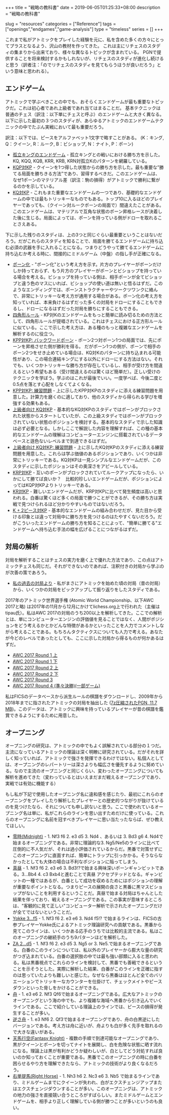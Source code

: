 +++
title = "戦略の教科書"
date = 2019-06-05T01:25:33+08:00
description = "戦略の教科書"

slug = "resources"
categories = ["Reference"]
tags = ["openings","endgames","game-analysis"]
type = "timeless"
series = []
+++

これまで私がアトミックをプレイした経験を元に、私を含めた多くの方々にとってプラスとなるよう、沢山の教材を作ってきた。
これは主にリチェスのスタディの集まりから出来ており、様々な異なるトピックが含まれている。
PGNで提供することを将来検討するかもしれないが、リチェスのスタディが進化し続けると思う（訳者注：「のでリチェスのスタディを見てもらうほうが良いだろう」という意味と思われる）。<!--Over my time playing atomic I've created quite a number of resources for my own benefit and for others. This will primarily be a list of lichess studies covering different topics. (I may consider making the pgns available directly in the future, but the lichess studies may evolve constantly.)-->

## エンドゲーム ##

アトミックで学ぶべきことの中でも、おそらくエンドゲームが最も重要なトピックだ。これは初心者であれ上級者であれ当てはまることだ。
基本テクニックは普通のチェス（訳注：以下単にチェスと呼ぶ）のエンドゲームと大きく異なる。
以下に示した最初の３つのスタディが、あらゆるアトミックのエンドゲームテクニックの中でたぶん実戦において最も重要だろう。<!--Endgames are probably the most important thing to learn, whether you're a new player or an experienced one. The basic techniques are very different from regular chess endgames, and fully worth the investment to master them. The first three studies are perhaps the most important of all for practical play.-->

訳注：以下では、ピースをアルファベット1文字で略すことがある。
(K：キング, Q：クイーン, R：ルーク, B：ビショップ, N：ナイト, P：ポーン)


- [孤立キングのエンドゲーム](https://lichess.org/study/BB4RW1ts) - 孤立キングとの戦いにおける勝ち方を示した。KQ, KQQ, KQB, KRR, KRB, KRN対孤立Kのパターンを網羅している。<!--- [Lone king endgames](https://lichess.org/study/BB4RW1ts) - How to win versus a lone king. Covers KQ, KQQ, KQB, KRR, KRB and KRN versus lone K.-->
- [KQP対KP](https://lichess.org/study/2DRvcpIZ) - クイーンを1つ得した状態からの勝ち方を示した。最も重要な”勝てる局面を勝ちきる方法”であり、習得するべきだ。このエンドゲームは、なぜ1ポーンのマテリアル差（訳注：駒の損得）がアトミックで勝利に繋がるのかを示している。<!--- [KQP v KP](https://lichess.org/study/2DRvcpIZ) - How to win when up a queen. The single most important "how to win a won game" technique to master. This endgame is why a material difference of a single pawn is winning in atomic.-->
- [KQ対KP](https://lichess.org/study/nPsVcyo0) - これもまた重要なエンドゲームの一つであり、基礎的なエンドゲームの中では最もトリッキーなものでもある。トップ10に入るほどのプレイヤーであっても、（クイーン対ルークポーンの局面で）間違えたことがある。このエンドゲームは、マテリアルで互角な状態のポーン昇格レースが決着した後に生じる。局面によっては、ポーンを持っている側がドローを取れることさえある。<!--- [KQ v KP](https://lichess.org/study/nPsVcyo0) - Lone queen versus lone pawn. Also an important endgame, and the trickiest basic endgame; even top ten players have messed this up (queen versus rook-pawn)! This endgame is what typically results after even-material pawn races. Sometimes, a draw may even be stolen by the side with the pawn.-->

<!--The rest of the endgame studies may not be as overridingly important as the first three above, but knowing these will give you vital ammunition to convert to winning endgames, and will indirectly improve your middlegame play as well when you consider how to convert to the appropriate endgames.-->
下に示した残りのスタディは、上の3つと同じぐらい最重要ということはないだろう。だがこれらのスタディを知ることで、局面を勝てるエンドゲームに持ち込む必須の武器を手に入れることになる。つまりどうやって勝てるエンドゲームに持ち込むか考える時に、間接的にミドルゲーム（中盤）の指し手が正確になる。

- [ポーン化](https://lichess.org/study/iS3Dp19A) - "ポーン化"という考え方を示す。片方のプレイヤーがポーンだけしか持っておらず、もう片方のプレイヤーがポーンとビショップを持っている場合を考える。ビショップを持っている側は、相手ポーンが全てビショップと違う色のマスにいれば、ビショップの使い道は無いと悟るはずだ。このようなエンディングでは、ポーンストラクチャーやツークツワンクに絡んで、非常にトリッキーな考え方が通用する場合がある。ポーン化の考え方を知っていれば、本来負けるはずだった多くの対局をドローにすることもできるし、ドローになるはずだった対局を勝ちにすることもできる。<!--- [Pawnitisation](https://lichess.org/study/iS3Dp19A) - The idea of "pawnitisation". When only pawns are left but one side is up a bishop, the bishop might find itself useless if the opponent's pawns are all on the opposite-coloured squares. There can be very tricky ideas with pawn structure and zugzwang in these endings. Losses turn into draws and draws into wins if you know these ideas.-->
- [四角形ルール](https://lichess.org/study/7SpmVBSz) - KP対Kのエンドゲームをもっと簡単に読み切るための方法として、四角形ルールが提唱されている。これはチェスにおける正方形ルールに似ている。ここで示した考え方は、ある種のもっと複雑なエンドゲームを解析するのに役立つ。<!--- [Rule of the rectangle](https://lichess.org/study/7SpmVBSz) - A proposed method of counting out KP v K (and some other pure pawn) endgames more easily, like the rule of the square in regular chess. The ideas here are helpful for analysing certain more complex endgames.-->
- [KPP対KP: バックワードポーン](https://lichess.org/study/Iv9L9LTR) - ポーン2つ対ポーン1つの局面では、先にポーンを昇格させた側が勝利を得る。
だがポーン1つの側が、ポーンで相手のポーン2つをせき止めている場合は、KQ対Kのパターンに持ち込まれる可能性があり、この場合連結キングにする以外にドローにする方法はない。それでも、いくつかトリッキーな勝ち方が存在しているし、相手が受け方を間違えるという希望もある（受け間違えるのは驚くほど簡単だ）。正しい受けのテクニックを学ぼう。学ぶのはこれが最後でいい。一度学べば、今後二度と0.5点を落とす心配をしなくてよくなる。<!--- [KPP v KP: backwards pawn](https://lichess.org/study/Iv9L9LTR) - Two pawn versus one is winning if one side can promote, but if the one pawn hold back two, it may be drawn as KQ v K with connected kings is only a draw. Nevertheless, there are some tricky wins possible, and always the hope that the opponent defends incorrectly (which is surprisingly easy to do). Learn the proper technique to defend once and for all, and never worry about dropping unnecessary half-points again.-->
- [KPP対KP: 練習問題](https://lichess.org/study/K75Qiesx) - 上に示したKPP対KPのスタディに添える練習問題を用意した。計算力を磨くのに適しており、他のスタディから得られる学びを増強する効果もある。<!--- [KPP v KP: exercises](https://lichess.org/study/K75Qiesx) - A set of 31 exercises to accompany the above KPP v KP study. Good for training calculation and reinforcing what the other study teaches.-->
- [上級者向け KQ対KP](https://lichess.org/study/oWJZMklh) - 基本的なKQ対KPのスタディではポーンがブロックされた状態からスタートしていたが、この上級スタディではポーンがブロックされていない状態のポジションを検討する。基本的なスタディで示した知識は必ず必要となる。しかしここで解説した内容を理解すれば、この種の基本的なエンドゲームの理解はコンピューターエンジンに搭載されているデータベースと遜色ないレベルまで到達できるはずだ。<!--- [Expert KQ v KP](https://lichess.org/study/oWJZMklh) - While in the basic KQ v KP study the pawn is already blocked, in the expert study we consider positions where the pawn is not yet blocked. Knowledge of the basic study is absolutely required. Once you master the content here, however, you will have a complete, tablebase-perfect understanding of this fundamental endgame.-->
- [上級者向け KQ対KP: 練習問題](https://lichess.org/study/C2Jh0UOy) - 上に示したKQ対KPのスタディに添える練習問題を用意した。これらは学ぶ価値のあるポジションであり、いくつかは非常にトリッキーである。KQ対KPは一見シンプルなエンドゲームだが、このスタディに示したポジションはその奥深さをアピールしている。<!--- [Expert KQ v KP: exercises](https://lichess.org/study/C2Jh0UOy) - A set of 39 exercises to accompany the above KQ v KP study. These are instructive and sometimes extremely tricky positions showcasing the depth of this seemingly simple endgame.-->
- [KRP対KP](https://lichess.org/study/xvHuOCBq) - 互いのポーンがブロックされていてルークアップになったら、いかにして勝てば良いか？　比較的珍しいエンドゲームだが、ポジションによってはKQP対KPよりトリッキーである。<!--- [KRP v KP](https://lichess.org/study/xvHuOCBq) - How to win when up a rook with a pair of blocked pawns. A rarer endgame but certain positions are much trickier than with the queen.-->
- [KR対KP](https://lichess.org/study/MYV7n3Nf) - 難しいエンドゲームだが、KRP対KPに比べて発生頻度は高いと思われる。白番は驚くほど多くの局面で勝つことができるが、その勝ち方は実戦で見つけられるほど分かりやすいものではないだろう。<!--- [KR v KP](https://lichess.org/study/MYV7n3Nf) - A hard endgame, but perhaps more common than KRP v KP. White has a surprising number of winning positions here, although the methods to win them may not be obvious to find over the board.-->
- [K + 2ピース対KP](https://lichess.org/study/qpSW4QBS) - 基本的なエンドゲームの組み合わせだが、見た目から受ける印象とは違って対局中に勝ち方を見つけるのはたやすくないだろう。だがこういったエンドゲームの勝ち方を知ることによって、"簡単に勝てる"エンドゲームへ持ち込む手法の幅を広げることにつながるはずだ。<!--- [K + 2 pieces v KP](https://lichess.org/study/qpSW4QBS) - A set of fundamental endgames where the winning methods may not be as easy to find over the board as they seem. Knowing how to win these will expand your range of "easily winning" endgame conversions.-->


## 対局の解析 ##

対局を解析することはチェスの実力を磨く上で優れた方法であり、この点はアトミックチェスも同じだ。それができないのであれば、注釈付きの対局から学ぶのが次善の策であろう。<!--Analysing games is a good way to improve your chess (also your atomic chess). Failing that, the next best thing would be to go over annotated games.-->

- [私の過去の対局より](https://lichess.org/study/4yVSWBkW) - 私がまさにアトミックを始めた頃の対局（昔の対局）から、いくつかの対局をピックアップして振り返りをしたスタディである。<!--- [My old games](https://lichess.org/study/4yVSWBkW) - A critical look back at some of my older games, back when I had just started playing atomic chess.-->

2017年のアトミック世界選手権 (Atomic World Championship、以下AWC 2017と略) は2017年の11月から12月にかけてlichess.org上で行われた（主催はtipau氏）。私はAWC 2017の対局のうち200以上を解析してきた。ここでの解析とは、単にコンピューターエンジンの評価値を見ることではなく、人間がポジションをどう考えるかとかどんな特徴があるかといったことを人力でコメントしながら考えることである。もちろんタクティクスについても人力で考える。あなたが今どのレベルであったとしても、ここに示した対局から得るものが何かあるはずだ。<!--I have also analysed and annotated over 200 of the games played in the 2017 Atomic World Championship, which was organised by tipau on lichess.org in November-December 2017. This is analysis with human comments on the ideas and features of the positions (and of course certain tactical lines), not just engine evaluations. There should be something for all skill levels in these games.-->

- [AWC 2017 Round 1 上](https://lichess.org/study/DkOwAm57)
- [AWC 2017 Round 1 下](https://lichess.org/study/xb6BuJqH)
- [AWC 2017 Round 2 上](https://lichess.org/study/5FmSwRNw)
- [AWC 2017 Round 2 下](https://lichess.org/study/naiwBUs5)
- [AWC 2017 Round 3](https://lichess.org/study/1Ca8uzR8)
- [AWC 2017 Round 4 (準々決勝)(一部ゲーム)](https://lichess.org/study/7I3kxX7I)<!--- [AWC 2017 Round 1 upper](https://lichess.org/study/DkOwAm57)- [AWC 2017 Round 1 lower](https://lichess.org/study/xb6BuJqH)- [AWC 2017 Round 2 upper](https://lichess.org/study/5FmSwRNw)- [AWC 2017 Round 2 lower](https://lichess.org/study/naiwBUs5)- [AWC 2017 Round 3](https://lichess.org/study/1Ca8uzR8)- [AWC 2017 Round 4 (quarterfinals)(some games analysed)](https://lichess.org/study/7I3kxX7I)-->

私はFICSのデータベースから派生ルールの棋譜をダウンロードし、2009年から2018年までに指されたアトミックの対局を抽出した ([7z圧縮されたPGN, 11.7 MB](https://illion-atomic.netlify.app/dbs/FICS_atomic_games.7z))。このデータは、アトミックに興味を持っているプレイヤーが昔の棋譜を鑑賞できるようにするために用意した。<!--I've also downloaded the variant games from the FICS game database, and separated all the atomic games from 2009 to 2018 ([PGNs compressed in .7z format, 11.7 MB](/dbs/FICS_atomic_games.7z)). These are provided for the curious player to appreciate older atomic games.-->


## オープニング ##

オープニングの研究は、アトミックの中でもよく誤解されている部分の１つだ。主流になっているアトミックの理論は深く明瞭に研究されている。だがそれを詳しく知っていれば、アトミックで強さを発揮できるわけではない。私個人としては、オープニングのレパートリーは深さよりも幅広さを優先するように努めている。なので主流のオープニングと同じくらい、変わったオープニングについても解析を進めてきた（変わっているとはいえまだまだ戦えるオープニングであり、実戦では有効に機能する）<!--Opening study is an often misunderstood part of atomic chess. Mainstream atomic theory might be sharp and well-studied, but knowing it well is different from being good at atomic. I personally try to have a wide rather than deep repertoire, so I've done several analyses of more offbeat (but still playable and practically good) openings, as well as some mainstream analyses.-->

もし私が下記で使用したオープニング名に違和感を感じたり、最初にこれらのオープニングをプレイしたり解析したプレイヤーとの歴史的つながりが抜けているのを見つけたなら、それについても申し訳ないと思う。ここで使われているオープニング名は単に、私がこれらのラインを思い出すためだけに使っている。これらのオープニングに名前を冠すべきプレイヤーに思い当たったならば、ぜひ教えてほしい。
<!--I also apologise if anybody finds the opening names I use strange or lacking historical relevance to the players who first played/analysed them. It's just a way for me to remember the lines; do tell me if you think a certain player should be credited with the lines being played.-->

- [零時(Midnight)](https://lichess.org/study/Dc345Be0) - 1. Nf3 f6 2. e3 d5 3. Nd4 、あるいは 3. Bd3 g6 4. Nd4で始まるオープニングである。非常に理論的な3. Ng5/Ne5のラインに比べて圧倒的に不人気だが、それは過小評価されているからだ。黒番で対策せずにこのオープニングに直面すれば、簡単にトラップに引っかかる。そうならなかったとしても大体の場合は不利なポジションに陥ってしまう。<!--- [Midnight](https://lichess.org/study/Dc345Be0) - 1. Nf3 f6 2. e3 d5 3. Nd4 or 3. Bd3 g6 4. Nd4, undeservedly much less popular than the heavily theoretical 3. Ng5/Ne5. If unprepared, black can easily fall into some trap lines or generally drift into an inferior position.-->
- [真昼](https://lichess.org/study/zZzm6C8k) - 1. Nf3 f6 2. e3 e6 3. Bd3!?で始まる興味深いポーンギャンビットである。3...Bb4 4. c3 Bxb4と進むことで真昼 アクセプテッドとなる。ギャンビットの一種ではあるが、白番として成功を収めるためにはポジションの理解が重要なポイントとなる。つまりピースの展開の良さと黒番に黒マスビショップがないことを利用するということだ。真昼で始まる対局はちゃんとした結果を伴っており、戦えるオープニングである。この事実が意味するところは、"客観的に見て正しい"コンピューター解析で示されたオープニングだけが全てではないということだ。<!--- [Mahiru](https://lichess.org/study/zZzm6C8k) - 1. Nf3 f6 2. e3 e6 3. Bd3!? An interesting pawn gambit, which can be accepted with 3...Bb4 4. c3 Bxb4. Despite being a gambit, the key to success as white is positional understanding, exploiting a lead in development and black's lack of the dark-squared bishop. The fact that this is playable with decent results shows that "objectively correct" computer-analysed openings are not the only way to go.-->
- [Yokke 3...f5](https://lichess.org/study/gyn0FvOE) - 1. Nf3 f6 2. e3 e6 3. Nd4 f5!? で始まるラインは、FICSの古参プレイヤーYokke氏によるアトミック理論研究への貢献である。黒番から見てこのラインは、いくつかある応手のうちでは比較的主流である。私はこのオープニングの継続手のうち9パターンほどを解析した。<!--- [Yokke 3...f5](https://lichess.org/study/gyn0FvOE) - 1. Nf3 f6 2. e3 e6 3. Nd4 f5!? is a contribution to atomic theory by Yokke, an old player from FICS. I analyse several continuations of this more mainstream option from black's perspective.-->
- [ZA 2...d5](https://lichess.org/study/DjOw6ggL) - 1. Nf3 f6 2. e3 d5 3. Ng5 or 3. Ne5.で始まるオープニングである。白番のこのラインについては、私以外のプレイヤーから膨大な量の研究がつぎ込まれている。白番の選択肢の中では最も強い部類に入ると思われる。私は黒番視点でこれらのラインを検討して、黒番でも善戦できるということを示そうとした。実際に解析した結果、白番がこのラインを正確に指すのは思っていたよりも難しいと感じた。なぜなら黒番はほとんど全てのバリエーションでトリッキーなカウンターを仕掛けて、チェックメイトやピースダウンといった脅しをかけることができる。<!--- [ZA 2...d5](https://lichess.org/study/DjOw6ggL) - 1. Nf3 f6 2. e3 d5 3. Ng5 or 3. Ne5. A massive amount of research by others has been put into this line as white, thought to be one of white's strongest choices. I look at this opening from black's side to try and show that black can do fine in these lines. In fact, after analysing, I feel it is harder to play white correctly, as black can get tricky counterplay and drawing threats in almost every line.-->
- [舟](https://lichess.org/study/t6PDRf6x) - 1. e3 e6 2. Nf3 Qf6で始まるオープニングである。広大なアトミックのオープニングという海の中でも、より複雑な海域へ黒番から引き込んでいくラインである。ここで紹介している理論上のラインでは、ピースの損得が発生することが多い。<!--- [Boat](https://lichess.org/study/t6PDRf6x) - 1. e3 e6 2. Nf3 Qf6, an attempt by black to lead the game into more complex waters. Material imbalances usually arise in this theoretical line.-->
- [逆さ舟](https://lichess.org/study/TFzoQrPF) - 1. e3 Nf6 2. Qf3で始まるオープニングであり、舟の白黒逆にしたバージョンである。考え方は舟に近いが、舟よりも白が多く先手を取れるので大きな違いがある。<!--- [Reversed Boat](https://lichess.org/study/TFzoQrPF) - 1. e3 Nf6 2. Qf3, the reversed version of the Boat. The ideas are similar to the Boat, but the extra tempo white has here makes a significant difference.-->
- [天馬行空(Fantasy Knight)](https://lichess.org/study/Ax9uIE2Q) - 複数の手順で到達可能なオープニングであり、黒がクイーンとポーンを切ってナイトを展開し、白を危険な状態に晒す流れになる。理論上は黒が有利かどうか疑わしいが、白としてどう対処すれば良いのか知っておくことが重要である。黒番でこのオープニングの時に白番を困らせるやり方を理解できたなら、アトミックの技術がより良くなるだろう。<!--- [Fantasy Knight](https://lichess.org/study/Ax9uIE2Q) - Reachable by multiple move orders, black sacrifices queen and pawn for two dangerous knights. While theoretically dubious, it is important to know how to deal with it as white. Your playing strength will also increase if you understand how to cause maximum trouble as black.-->
- [右単提馬(Right Horse)](https://lichess.org/study/XUUyqbsu) - 1. Nh3 h6 2. Nc3 e6 3. Nb5 で始まるラインであり、ミドルゲームまでにクイーンが失われ、白がエクスチェンジアップまたはエクスチェンジダウンすることが多い。このオープニングは、アトミックの地力の強さを直接競い合うところがすばらしい。またミドルゲームとエンドゲームを、相手より正しく理解している側が勝つことが多いというのも良い。<!--- [Right Horse](https://lichess.org/study/XUUyqbsu) - 1. Nh3 h6 2. Nc3 e6 3. Nb5 is a line where white usually ends up an exchange in a queenless middlegame. This opening is excellent as a direct competition of atomic skill, as the player with the better middlegame and endgame understanding will usually win.-->